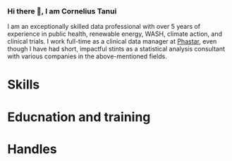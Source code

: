 ### Hi there 👋, I am Cornelius Tanui

I am an exceptionally skilled data professional with over 5 years of experience in public health, renewable energy, WASH, climate action, and clinical trials. I work full-time as a clinical data manager at [Phastar](https://phastar.com/about-us), even though I have had short, impactful stints as a statistical analysis consultant with various companies in the above-mentioned fields. 

# Skills
# Educnation and training
# Handles

